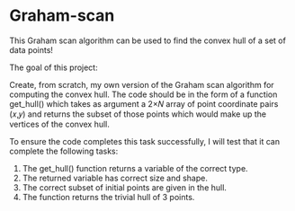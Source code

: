 # Graham-scan
This Graham scan algorithm can be used to find the convex hull of a set of data points!


The goal of this project:

Create, from scratch, my own version of the Graham scan algorithm for computing the convex hull. The code should be in the form of a function get_hull() which takes as argument a  2×𝑁 array of point coordinate pairs  (𝑥,𝑦) and returns the subset of those points which would make up the vertices of the convex hull.

To ensure the code completes this task successfully, I will test that it can complete the following tasks:
1. The get_hull() function returns a variable of the correct type.
2. The returned variable has correct size and shape.
3. The correct subset of initial points are given in the hull.
4. The function returns the trivial hull of 3 points.
